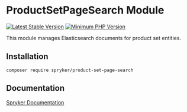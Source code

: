 # ProductSetPageSearch Module
[![Latest Stable Version](https://poser.pugx.org/spryker/product-set-page-search/v/stable.svg)](https://packagist.org/packages/spryker/product-set-page-search)
[![Minimum PHP Version](https://img.shields.io/badge/php-%3E%3D%208.1-8892BF.svg)](https://php.net/)

This module manages Elasticsearch documents for product set entities.

## Installation

```
composer require spryker/product-set-page-search
```

## Documentation

[Spryker Documentation](https://spryker.github.io)
